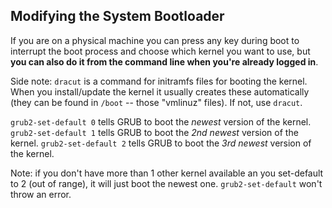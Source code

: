 ## Modifying the System Bootloader

If you are on a physical machine you can press any key during boot to interrupt
the boot process and choose which kernel you want to use, but **you can also do
it from the command line when you're already logged in**.

Side note: `dracut` is a command for initramfs files for booting the kernel.
When you install/update the kernel it usually creates these automatically (they
can be found in `/boot` -- those "vmlinuz" files). If not, use `dracut`.

`grub2-set-default 0` tells GRUB to boot the _newest_ version of the kernel.
`grub2-set-default 1` tells GRUB to boot the _2nd newest_ version of the kernel.
`grub2-set-default 2` tells GRUB to boot the _3rd newest_ version of the kernel.

Note: if you don't have more than 1 other kernel available an you set-default to
2 (out of range), it will just boot the newest one. `grub2-set-default` won't
throw an error.
